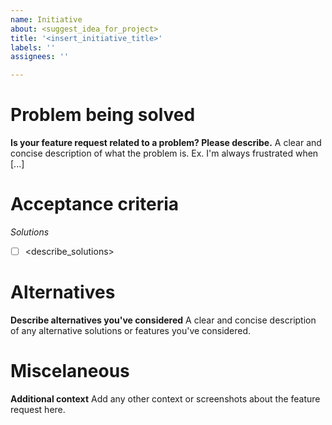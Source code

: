```yaml
---
name: Initiative
about: <suggest_idea_for_project>
title: '<insert_initiative_title>'
labels: ''
assignees: ''

---
```


# Problem being solved
**Is your feature request related to a problem? Please describe.**
A clear and concise description of what the problem is. Ex. I'm always frustrated when [...]

# Acceptance criteria
_Solutions_
- [ ] <describe_solutions>

# Alternatives
**Describe alternatives you've considered**
A clear and concise description of any alternative solutions or features you've considered.

# Miscelaneous
**Additional context**
Add any other context or screenshots about the feature request here.
